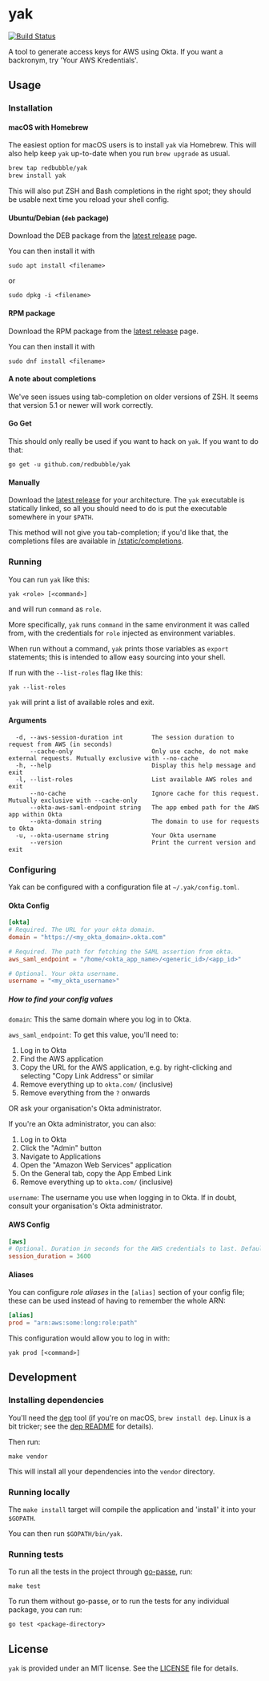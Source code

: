 # yak

[![Build Status](https://travis-ci.org/redbubble/yak.svg?branch=master)](https://travis-ci.org/redbubble/yak)

A tool to generate access keys for AWS using Okta. If you want a backronym, try 'Your AWS Kredentials'.

## Usage

### Installation

#### macOS with Homebrew

The easiest option for macOS users is to install `yak` via Homebrew.
This will also help keep `yak` up-to-date when you run `brew upgrade`
as usual.

```sh
brew tap redbubble/yak
brew install yak
```

This will also put ZSH and Bash completions in the right spot; they
should be usable next time you reload your shell config.

#### Ubuntu/Debian (`deb` package)

Download the DEB package from the [latest release](https://github.com/redbubble/yak/releases/latest) page.

You can then install it with

```
sudo apt install <filename>
```

or

```
sudo dpkg -i <filename>
```

#### RPM package

Download the RPM package from the [latest release](https://github.com/redbubble/yak/releases/latest) page.

You can then install it with

```
sudo dnf install <filename>
```

#### A note about completions

We've seen issues using tab-completion on older versions of ZSH.  It seems
that version 5.1 or newer will work correctly.

#### Go Get

This should only really be used if you want to hack on `yak`.  If you want to do that:

```
go get -u github.com/redbubble/yak
 ```

#### Manually

Download the [latest release](https://github.com/yak/releases/latest) for your architecture. The `yak` executable is statically linked,
so all you should need to do is put the executable somewhere in your `$PATH`.

This method will not give you tab-completion; if you'd like that, the completions files are available in
[/static/completions](https://github.com/redbubble/yak/tree/master/static/completions).

### Running

You can run `yak` like this:

```
yak <role> [<command>]
```

and will run `command` as `role`.

More specifically, `yak` runs `command` in the same environment it was called from, with the credentials for `role`
injected as environment variables.

When run without a command, `yak` prints those variables as `export` statements; this is intended to allow easy sourcing
into your shell.

If run with the `--list-roles` flag like this:

```
yak --list-roles
```

`yak` will print a list of available roles and exit.

#### Arguments

```
  -d, --aws-session-duration int        The session duration to request from AWS (in seconds)
      --cache-only                      Only use cache, do not make external requests. Mutually exclusive with --no-cache
  -h, --help                            Display this help message and exit
  -l, --list-roles                      List available AWS roles and exit
      --no-cache                        Ignore cache for this request. Mutually exclusive with --cache-only
      --okta-aws-saml-endpoint string   The app embed path for the AWS app within Okta
      --okta-domain string              The domain to use for requests to Okta
  -u, --okta-username string            Your Okta username
      --version                         Print the current version and exit
```

### Configuring

Yak can be configured with a configuration file at  `~/.yak/config.toml`.

#### Okta Config

```toml
[okta]
# Required. The URL for your okta domain.
domain = "https://<my_okta_domain>.okta.com"

# Required. The path for fetching the SAML assertion from okta.
aws_saml_endpoint = "/home/<okta_app_name>/<generic_id>/<app_id>"

# Optional. Your okta username.
username = "<my_okta_username>"
```

##### How to find your config values

`domain`: This the same domain where you log in to Okta.

`aws_saml_endpoint`: To get this value, you'll need to:

1. Log in to Okta
2. Find the AWS application
3. Copy the URL for the AWS application, e.g. by right-clicking and selecting
   "Copy Link Address" or similar
4. Remove everything up to `okta.com/` (inclusive)
5. Remove everything from the `?` onwards

OR ask your organisation's Okta administrator.

If you're an Okta administrator, you can also:

1. Log in to Okta
2. Click the "Admin" button
3. Navigate to Applications
4. Open the "Amazon Web Services" application
5. On the General tab, copy the App Embed Link
6. Remove everything up to `okta.com/` (inclusive)

`username`: The username you use when logging in to Okta. If in doubt, consult
your organisation's Okta administrator.

#### AWS Config

```toml
[aws]
# Optional. Duration in seconds for the AWS credentials to last. Default 1 hour, maximum 12 hours.
session_duration = 3600
```

#### Aliases

You can configure *role aliases* in the `[alias]` section of your config file; these can be used instead of having to
remember the whole ARN:

```toml
[alias]
prod = "arn:aws:some:long:role:path"
```

This configuration would allow you to log in with:
```
yak prod [<command>]
```

## Development

### Installing dependencies

You'll need the [dep](https://github.com/golang/dep) tool (if you're on macOS, `brew install dep`. Linux is a bit tricker; see the
[dep README](https://github.com/golang/dep#installation) for details).

Then run:
```
make vendor
```

This will install all your dependencies into the `vendor` directory.

### Running locally

The `make install` target will compile the application and 'install' it into your `$GOPATH`.

You can then run `$GOPATH/bin/yak`.

### Running tests

To run all the tests in the project through [go-passe](https://github.com/redbubble/go-passe), run:
```
make test
```

To run them without go-passe, or to run the tests for any individual package, you can run:
```
go test <package-directory>
```

## License

`yak` is provided under an MIT license. See the [LICENSE](https://github.com/redbubble/yak/blob/master/LICENSE) file for
details.
